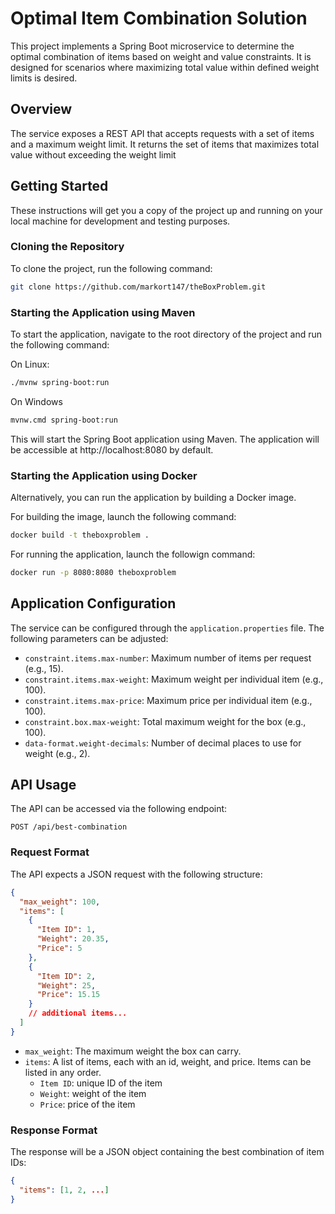 # Optimal Item Combination Solution

This project implements a Spring Boot microservice to determine the optimal combination of items based on weight and value constraints. It is designed for scenarios where maximizing total value within defined weight limits is desired.

## Overview

The service exposes a REST API that accepts requests with a set of items and a maximum weight limit. It returns the set of items that maximizes total value without exceeding the weight limit

## Getting Started

These instructions will get you a copy of the project up and running on your local machine for development and testing purposes.

### Cloning the Repository

To clone the project, run the following command:

  ```bash
  git clone https://github.com/markort147/theBoxProblem.git
  ```

### Starting the Application using Maven

To start the application, navigate to the root directory of the project and run the following command:

On Linux:
```bash
./mvnw spring-boot:run
```

On Windows
```dtd
mvnw.cmd spring-boot:run
```

This will start the Spring Boot application using Maven. The application will be accessible at http://localhost:8080 by default.

### Starting the Application using Docker

Alternatively, you can run the application by building a Docker image.

For building the image, launch the following command:
```bash
docker build -t theboxproblem .
```

For running the application, launch the followign command:
```bash
docker run -p 8080:8080 theboxproblem
```

## Application Configuration

The service can be configured through the `application.properties` file. The following parameters can be adjusted:

- `constraint.items.max-number`: Maximum number of items per request (e.g., 15).
- `constraint.items.max-weight`: Maximum weight per individual item (e.g., 100).
- `constraint.items.max-price`: Maximum price per individual item (e.g., 100).
- `constraint.box.max-weight`: Total maximum weight for the box (e.g., 100).
- `data-format.weight-decimals`: Number of decimal places to use for weight (e.g., 2). 

## API Usage

The API can be accessed via the following endpoint: 
  ```
  POST /api/best-combination
  ```

### Request Format

The API expects a JSON request with the following structure:

```json
{
  "max_weight": 100,
  "items": [
    {
      "Item ID": 1,
      "Weight": 20.35,
      "Price": 5
    },
    {
      "Item ID": 2,
      "Weight": 25,
      "Price": 15.15
    }
    // additional items...
  ]
}
```

- `max_weight`: The maximum weight the box can carry.
- `items`: A list of items, each with an id, weight, and price. Items can be listed in any order.
  - `Item ID`: unique ID of the item
  - `Weight`: weight of the item
  - `Price`: price of the item


### Response Format

The response will be a JSON object containing the best combination of item IDs:

```json
{
  "items": [1, 2, ...]
}
```
